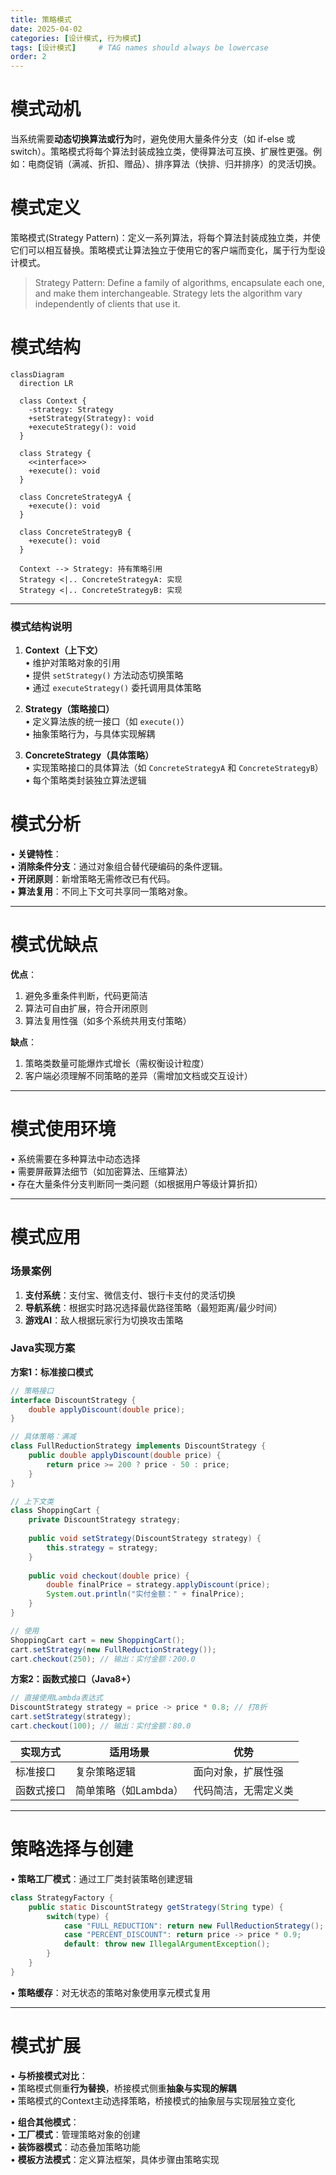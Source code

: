 ```yaml
---
title: 策略模式
date: 2025-04-02
categories: [设计模式, 行为模式]
tags: [设计模式]     # TAG names should always be lowercase
order: 2
---
```


# 模式动机

当系统需要**动态切换算法或行为**时，避免使用大量条件分支（如 if-else 或 switch）。策略模式将每个算法封装成独立类，使得算法可互换、扩展性更强。例如：电商促销（满减、折扣、赠品）、排序算法（快排、归并排序）的灵活切换。

# 模式定义
策略模式(Strategy Pattern)：定义一系列算法，将每个算法封装成独立类，并使它们可以相互替换。策略模式让算法独立于使用它的客户端而变化，属于行为型设计模式。
> Strategy Pattern: Define a family of algorithms, encapsulate each one, and make them interchangeable. Strategy lets the algorithm vary independently of clients that use it.

# 模式结构

```mermaid
classDiagram
  direction LR

  class Context {
    -strategy: Strategy
    +setStrategy(Strategy): void
    +executeStrategy(): void
  }

  class Strategy {
    <<interface>>
    +execute(): void
  }

  class ConcreteStrategyA {
    +execute(): void
  }

  class ConcreteStrategyB {
    +execute(): void
  }

  Context --> Strategy: 持有策略引用
  Strategy <|.. ConcreteStrategyA: 实现
  Strategy <|.. ConcreteStrategyB: 实现
```

---

### **模式结构说明**
1. **Context（上下文）**  
   • 维护对策略对象的引用  
   • 提供 `setStrategy()` 方法动态切换策略  
   • 通过 `executeStrategy()` 委托调用具体策略

2. **Strategy（策略接口）**  
   • 定义算法族的统一接口（如 `execute()`）  
   • 抽象策略行为，与具体实现解耦

3. **ConcreteStrategy（具体策略）**  
   • 实现策略接口的具体算法（如 `ConcreteStrategyA` 和 `ConcreteStrategyB`）  
   • 每个策略类封装独立算法逻辑

# 模式分析
• **关键特性**：  
• **消除条件分支**：通过对象组合替代硬编码的条件逻辑。  
• **开闭原则**：新增策略无需修改已有代码。  
• **算法复用**：不同上下文可共享同一策略对象。

---

# 模式优缺点
**优点**：
1. 避免多重条件判断，代码更简洁
2. 算法可自由扩展，符合开闭原则
3. 算法复用性强（如多个系统共用支付策略）

**缺点**：
1. 策略类数量可能爆炸式增长（需权衡设计粒度）
2. 客户端必须理解不同策略的差异（需增加文档或交互设计）

---

# 模式使用环境
• 系统需要在多种算法中动态选择  
• 需要屏蔽算法细节（如加密算法、压缩算法）  
• 存在大量条件分支判断同一类问题（如根据用户等级计算折扣）

---

# 模式应用
### 场景案例
1. **支付系统**：支付宝、微信支付、银行卡支付的灵活切换
2. **导航系统**：根据实时路况选择最优路径策略（最短距离/最少时间）
3. **游戏AI**：敌人根据玩家行为切换攻击策略

### Java实现方案
**方案1：标准接口模式**
```java
// 策略接口
interface DiscountStrategy {
    double applyDiscount(double price);
}

// 具体策略：满减
class FullReductionStrategy implements DiscountStrategy {
    public double applyDiscount(double price) {
        return price >= 200 ? price - 50 : price;
    }
}

// 上下文类
class ShoppingCart {
    private DiscountStrategy strategy;
    
    public void setStrategy(DiscountStrategy strategy) {
        this.strategy = strategy;
    }
    
    public void checkout(double price) {
        double finalPrice = strategy.applyDiscount(price);
        System.out.println("实付金额：" + finalPrice);
    }
}

// 使用
ShoppingCart cart = new ShoppingCart();
cart.setStrategy(new FullReductionStrategy());
cart.checkout(250); // 输出：实付金额：200.0
```  

**方案2：函数式接口（Java8+）**
```java
// 直接使用Lambda表达式
DiscountStrategy strategy = price -> price * 0.8; // 打8折
cart.setStrategy(strategy);
cart.checkout(100); // 输出：实付金额：80.0
```  

| 实现方式  | 适用场景          | 优势         |  
|-------|---------------|------------|  
| 标准接口  | 复杂策略逻辑        | 面向对象，扩展性强  |  
| 函数式接口 | 简单策略（如Lambda） | 代码简洁，无需定义类 |  

---

# 策略选择与创建
• **策略工厂模式**：通过工厂类封装策略创建逻辑
```java
class StrategyFactory {
    public static DiscountStrategy getStrategy(String type) {
        switch(type) {
            case "FULL_REDUCTION": return new FullReductionStrategy();
            case "PERCENT_DISCOUNT": return price -> price * 0.9;
            default: throw new IllegalArgumentException();
        }
    }
}
```  

• **策略缓存**：对无状态的策略对象使用享元模式复用

---

# 模式扩展
• **与桥接模式对比**：  
• 策略模式侧重**行为替换**，桥接模式侧重**抽象与实现的解耦**  
• 策略模式的Context主动选择策略，桥接模式的抽象层与实现层独立变化

• **组合其他模式**：  
• **工厂模式**：管理策略对象的创建  
• **装饰器模式**：动态叠加策略功能  
• **模板方法模式**：定义算法框架，具体步骤由策略实现
